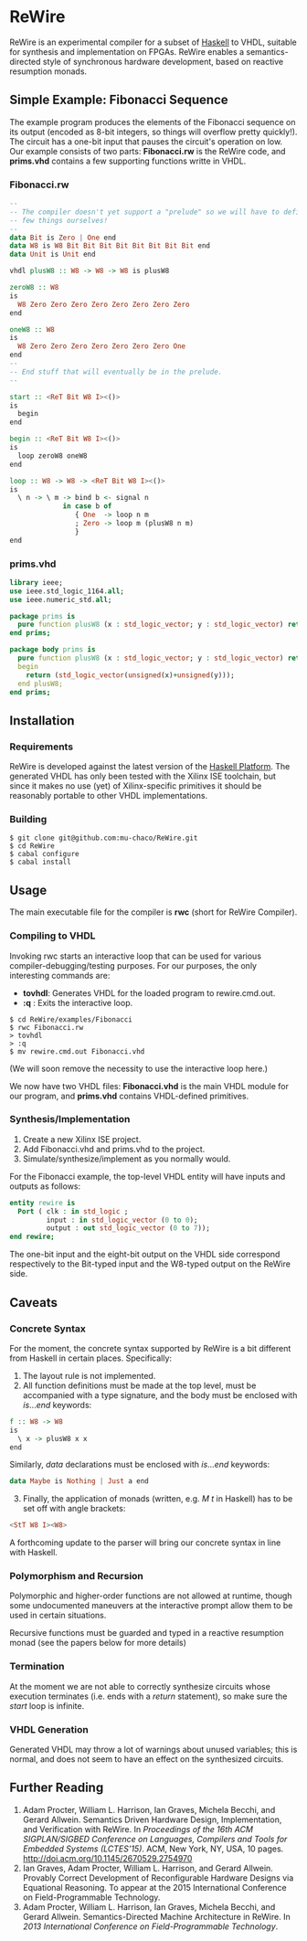# ReWire

ReWire is an experimental compiler for a subset of [Haskell](http://haskell.org/) to VHDL, suitable for synthesis and implementation on FPGAs. ReWire enables a semantics-directed style of synchronous hardware development, based on reactive resumption monads.

## Simple Example: Fibonacci Sequence

The example program produces the elements of the Fibonacci sequence on its output (encoded as 8-bit integers, so things will overflow pretty quickly!). The circuit has a one-bit input that pauses the circuit's operation on low. Our example consists of two parts: **Fibonacci.rw** is the ReWire code, and **prims.vhd** contains a few supporting functions writte in VHDL.

### Fibonacci.rw
```haskell
--
-- The compiler doesn't yet support a "prelude" so we will have to define a
-- few things ourselves!
--
data Bit is Zero | One end
data W8 is W8 Bit Bit Bit Bit Bit Bit Bit Bit end
data Unit is Unit end

vhdl plusW8 :: W8 -> W8 -> W8 is plusW8

zeroW8 :: W8
is
  W8 Zero Zero Zero Zero Zero Zero Zero Zero
end

oneW8 :: W8
is
  W8 Zero Zero Zero Zero Zero Zero Zero One
end
--
-- End stuff that will eventually be in the prelude.
--

start :: <ReT Bit W8 I><()>
is
  begin
end

begin :: <ReT Bit W8 I><()>
is
  loop zeroW8 oneW8
end

loop :: W8 -> W8 -> <ReT Bit W8 I><()>
is
  \ n -> \ m -> bind b <- signal n
             in case b of
                { One  -> loop n m
                ; Zero -> loop m (plusW8 n m)
                }
end
```

### prims.vhd
```vhdl
library ieee;
use ieee.std_logic_1164.all;
use ieee.numeric_std.all;

package prims is
  pure function plusW8 (x : std_logic_vector; y : std_logic_vector) return std_logic_vector;
end prims;

package body prims is
  pure function plusW8 (x : std_logic_vector; y : std_logic_vector) return std_logic_vector is
  begin
	return (std_logic_vector(unsigned(x)+unsigned(y)));
  end plusW8;
end prims;
```

## Installation

### Requirements

ReWire is developed against the latest version of the [Haskell Platform](https://www.haskell.org/platform/). The generated VHDL has only been tested with the Xilinx ISE toolchain, but since it makes no use (yet) of Xilinx-specific primitives it should be reasonably portable to other VHDL implementations.

### Building

```
$ git clone git@github.com:mu-chaco/ReWire.git
$ cd ReWire
$ cabal configure
$ cabal install
```

## Usage

The main executable file for the compiler is **rwc** (short for ReWire Compiler).

### Compiling to VHDL

Invoking rwc starts an interactive loop that can be used for various compiler-debugging/testing purposes. For our purposes, the only interesting commands are:

* **tovhdl**: Generates VHDL for the loaded program to rewire.cmd.out.
* **:q** : Exits the interactive loop.

```
$ cd ReWire/examples/Fibonacci
$ rwc Fibonacci.rw
> tovhdl
> :q
$ mv rewire.cmd.out Fibonacci.vhd
```

(We will soon remove the necessity to use the interactive loop here.)

We now have two VHDL files: **Fibonacci.vhd** is the main VHDL module for our program, and **prims.vhd** contains VHDL-defined primitives.

### Synthesis/Implementation

1. Create a new Xilinx ISE project.
2. Add Fibonacci.vhd and prims.vhd to the project.
3. Simulate/synthesize/implement as you normally would.

For the Fibonacci example, the top-level VHDL entity will have inputs and outputs as follows:

```vhdl
entity rewire is
  Port ( clk : in std_logic ;
         input : in std_logic_vector (0 to 0);
         output : out std_logic_vector (0 to 7));
end rewire;
```

The one-bit input and the eight-bit output on the VHDL side correspond respectively to the Bit-typed input and the W8-typed output on the ReWire side.

## Caveats

### Concrete Syntax
For the moment, the concrete syntax supported by ReWire is a bit different from Haskell in certain places. Specifically:

1. The layout rule is not implemented.
2. All function definitions must be made at the top level, must be accompanied with a type signature, and the body must be enclosed with *is*...*end* keywords:
```haskell
f :: W8 -> W8
is
  \ x -> plusW8 x x
end
```
Similarly, *data* declarations must be enclosed with *is*...*end* keywords:
```haskell
data Maybe is Nothing | Just a end
```
3. Finally, the application of monads (written, e.g. *M t* in Haskell) has to be set off with angle brackets:
```haskell
<StT W8 I><W8>
```

A forthcoming update to the parser will bring our concrete syntax in line with Haskell.

### Polymorphism and Recursion

Polymorphic and higher-order functions are not allowed at runtime, though some undocumented maneuvers at the interactive prompt allow them to be used in certain situations.

Recursive functions must be guarded and typed in a reactive resumption monad (see the papers below for more details)

### Termination

At the moment we are not able to correctly synthesize circuits whose execution terminates (i.e. ends with a *return* statement), so make sure the *start* loop is infinite.

### VHDL Generation

Generated VHDL may throw a lot of warnings about unused variables; this is normal, and does not seem to have an effect on the synthesized circuits.

## Further Reading

1. Adam Procter, William L. Harrison, Ian Graves, Michela Becchi, and Gerard Allwein. Semantics Driven Hardware Design, Implementation, and Verification with ReWire. In *Proceedings of the 16th ACM SIGPLAN/SIGBED Conference on Languages, Compilers and Tools for Embedded Systems (LCTES'15)*. ACM, New York, NY, USA, 10 pages. http://doi.acm.org/10.1145/2670529.2754970
2. Ian Graves, Adam Procter, William L. Harrison, and Gerard Allwein. Provably Correct Development of Reconfigurable Hardware Designs via Equational Reasoning. To appear at the 2015 International Conference on Field-Programmable Technology.
3. Adam Procter, William L. Harrison, Ian Graves, Michela Becchi, and Gerard Allwein. Semantics-Directed Machine Architecture in ReWire. In *2013 International Conference on Field-Programmable Technology*.
